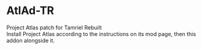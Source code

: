 # AtlAd-TR
Project Atlas patch for Tamriel Rebuilt <br>
Install Project Atlas according to the instructions on its mod page, then this addon alongside it.
